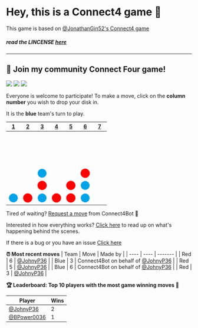 # Hey, this is a Connect4 game 🔢

This game is based on [@JonathanGin52's Connect4 game](https://github.com/JonathanGin52/JonathanGin52)

##### read the LINCENSE [here](https://github.com/JohnyP36/Connect4/blob/main/LICENSE)

---

## :game_die: Join my community Connect Four game!
<p >
<a align="center"><img src="https://img.shields.io/badge/Moves%20played-142-blue" /></a>
<a align="center"><img src="https://img.shields.io/badge/Completed%20games-4-brightgreen" /></a>
<a align="center"><img src="https://img.shields.io/badge/Total%20players-3-orange" /></a>
</p>

Everyone is welcome to participate! To make a move, click on the **column number** you wish to drop your disk in.

It is the **blue** team's turn to play.

|[1](https://github.com/JohnyP36/Connect4/issues/new?title=connect4%7Cdrop%7Cblue%7C1&body=Just+push+%27Submit+new+issue%27+without+editing+the+title.+The+README+will+be+updated+after+approximately+30+seconds.)|[2](https://github.com/JohnyP36/Connect4/issues/new?title=connect4%7Cdrop%7Cblue%7C2&body=Just+push+%27Submit+new+issue%27+without+editing+the+title.+The+README+will+be+updated+after+approximately+30+seconds.)|[3](https://github.com/JohnyP36/Connect4/issues/new?title=connect4%7Cdrop%7Cblue%7C3&body=Just+push+%27Submit+new+issue%27+without+editing+the+title.+The+README+will+be+updated+after+approximately+30+seconds.)|[4](https://github.com/JohnyP36/Connect4/issues/new?title=connect4%7Cdrop%7Cblue%7C4&body=Just+push+%27Submit+new+issue%27+without+editing+the+title.+The+README+will+be+updated+after+approximately+30+seconds.)|[5](https://github.com/JohnyP36/Connect4/issues/new?title=connect4%7Cdrop%7Cblue%7C5&body=Just+push+%27Submit+new+issue%27+without+editing+the+title.+The+README+will+be+updated+after+approximately+30+seconds.)|[6](https://github.com/JohnyP36/Connect4/issues/new?title=connect4%7Cdrop%7Cblue%7C6&body=Just+push+%27Submit+new+issue%27+without+editing+the+title.+The+README+will+be+updated+after+approximately+30+seconds.)|[7](https://github.com/JohnyP36/Connect4/issues/new?title=connect4%7Cdrop%7Cblue%7C7&body=Just+push+%27Submit+new+issue%27+without+editing+the+title.+The+README+will+be+updated+after+approximately+30+seconds.)|
| - | - | - | - | - | - | - |
|![](https://raw.githubusercontent.com/JohnyP36/Connect4/main/images/blank.png)|![](https://raw.githubusercontent.com/JohnyP36/Connect4/main/images/blank.png)|![](https://raw.githubusercontent.com/JohnyP36/Connect4/main/images/blank.png)|![](https://raw.githubusercontent.com/JohnyP36/Connect4/main/images/blank.png)|![](https://raw.githubusercontent.com/JohnyP36/Connect4/main/images/blank.png)|![](https://raw.githubusercontent.com/JohnyP36/Connect4/main/images/blank.png)|![](https://raw.githubusercontent.com/JohnyP36/Connect4/main/images/blank.png)|
|![](https://raw.githubusercontent.com/JohnyP36/Connect4/main/images/blank.png)|![](https://raw.githubusercontent.com/JohnyP36/Connect4/main/images/blank.png)|![](https://raw.githubusercontent.com/JohnyP36/Connect4/main/images/blank.png)|![](https://raw.githubusercontent.com/JohnyP36/Connect4/main/images/blank.png)|![](https://raw.githubusercontent.com/JohnyP36/Connect4/main/images/blank.png)|![](https://raw.githubusercontent.com/JohnyP36/Connect4/main/images/blank.png)|![](https://raw.githubusercontent.com/JohnyP36/Connect4/main/images/blank.png)|
|![](https://raw.githubusercontent.com/JohnyP36/Connect4/main/images/blank.png)|![](https://raw.githubusercontent.com/JohnyP36/Connect4/main/images/blank.png)|![](https://raw.githubusercontent.com/JohnyP36/Connect4/main/images/blank.png)|![](https://raw.githubusercontent.com/JohnyP36/Connect4/main/images/blank.png)|![](https://raw.githubusercontent.com/JohnyP36/Connect4/main/images/blank.png)|![](https://raw.githubusercontent.com/JohnyP36/Connect4/main/images/blank.png)|![](https://raw.githubusercontent.com/JohnyP36/Connect4/main/images/blank.png)|
|![](https://raw.githubusercontent.com/JohnyP36/Connect4/main/images/blank.png)|![](https://raw.githubusercontent.com/JohnyP36/Connect4/main/images/blank.png)|![](https://raw.githubusercontent.com/JohnyP36/Connect4/main/images/blue.png)|![](https://raw.githubusercontent.com/JohnyP36/Connect4/main/images/blank.png)|![](https://raw.githubusercontent.com/JohnyP36/Connect4/main/images/blank.png)|![](https://raw.githubusercontent.com/JohnyP36/Connect4/main/images/red.png)|![](https://raw.githubusercontent.com/JohnyP36/Connect4/main/images/blank.png)|
|![](https://raw.githubusercontent.com/JohnyP36/Connect4/main/images/blank.png)|![](https://raw.githubusercontent.com/JohnyP36/Connect4/main/images/blank.png)|![](https://raw.githubusercontent.com/JohnyP36/Connect4/main/images/red.png)|![](https://raw.githubusercontent.com/JohnyP36/Connect4/main/images/blank.png)|![](https://raw.githubusercontent.com/JohnyP36/Connect4/main/images/red.png)|![](https://raw.githubusercontent.com/JohnyP36/Connect4/main/images/blue.png)|![](https://raw.githubusercontent.com/JohnyP36/Connect4/main/images/blank.png)|
|![](https://raw.githubusercontent.com/JohnyP36/Connect4/main/images/blue.png)|![](https://raw.githubusercontent.com/JohnyP36/Connect4/main/images/red.png)|![](https://raw.githubusercontent.com/JohnyP36/Connect4/main/images/blue.png)|![](https://raw.githubusercontent.com/JohnyP36/Connect4/main/images/red.png)|![](https://raw.githubusercontent.com/JohnyP36/Connect4/main/images/red.png)|![](https://raw.githubusercontent.com/JohnyP36/Connect4/main/images/blue.png)|![](https://raw.githubusercontent.com/JohnyP36/Connect4/main/images/blank.png)|

Tired of waiting? [Request a move](https://github.com/JohnyP36/Connect4/issues/new?title=connect4%7Cdrop%7Cblue%7Cai&body=Just+push+%27Submit+new+issue%27+without+editing+the+title.+The+README+will+be+updated+after+approximately+30+seconds.) from Connect4Bot :robot: 

Interested in how everything works? [Click here](https://github.com/JohnyP36/Connect4/tree/main/connect4) to read up on what's happening behind the scenes.

If there is a bug or you have an issue [Click here](https://github.com/JohnyP36/Connect4/issues)

**:alarm_clock: Most recent moves**
| Team | Move | Made by |
| ---- | ---- | ------- |
| Red | 6 | [@JohnyP36](https://github.com/JohnyP36) |
| Blue | 3 | Connect4Bot on behalf of [@JohnyP36](https://github.com/JohnyP36) |
| Red | 5 | [@JohnyP36](https://github.com/JohnyP36) |
| Blue | 6 | Connect4Bot on behalf of [@JohnyP36](https://github.com/JohnyP36) |
| Red | 3 | [@JohnyP36](https://github.com/JohnyP36) |

**:trophy: Leaderboard: Top 10 players with the most game winning moves :1st_place_medal:**
   
| Player | Wins |
| ------ | -----|
| [@JohnyP36](https://github.com/JohnyP36) | 2 |
| [@BPower0036](https://github.com/BPower0036) | 1 |
